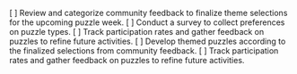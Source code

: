 [ ] Review and categorize community feedback to finalize theme selections for the upcoming puzzle week.
[ ] Conduct a survey to collect preferences on puzzle types.
[ ] Track participation rates and gather feedback on puzzles to refine future activities.
[ ] Develop themed puzzles according to the finalized selections from community feedback.
[ ] Track participation rates and gather feedback on puzzles to refine future activities.